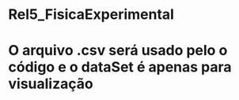 # Rel5_FisicaExperimental

<h1>O arquivo .csv será usado pelo o código e o dataSet é apenas para visualização</h1>

